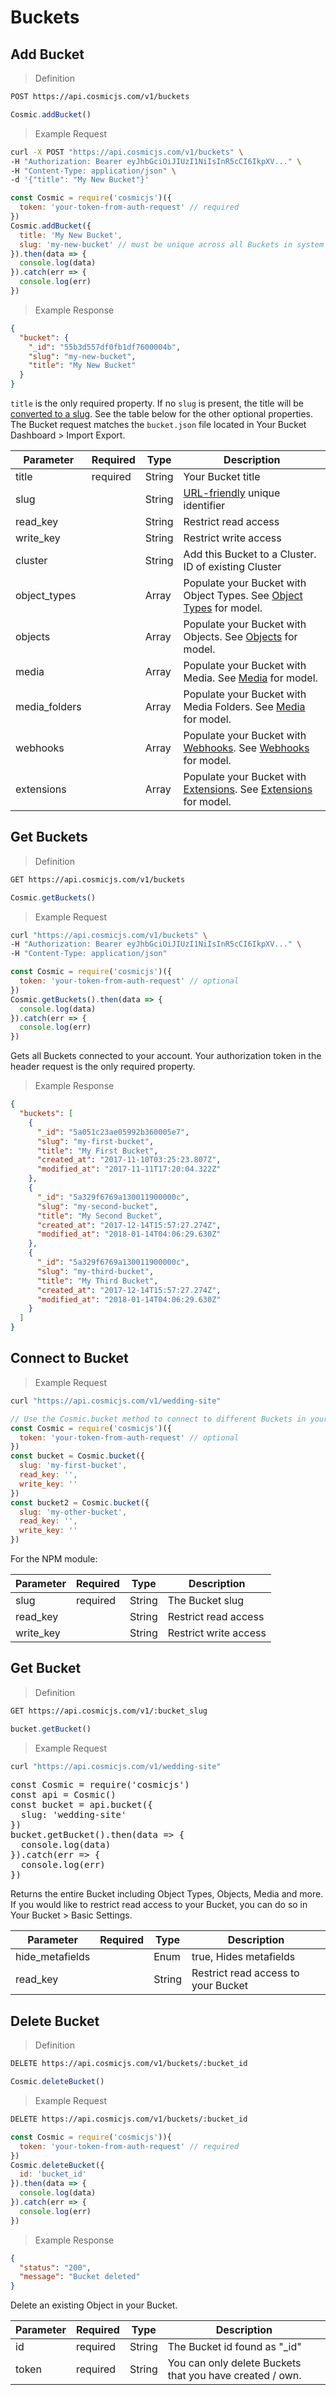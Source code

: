# Buckets


## Add Bucket


> Definition

```bash
POST https://api.cosmicjs.com/v1/buckets
```

```javascript
Cosmic.addBucket()
```

> Example Request

```bash
curl -X POST "https://api.cosmicjs.com/v1/buckets" \
-H "Authorization: Bearer eyJhbGciOiJIUzI1NiIsInR5cCI6IkpXV..." \
-H "Content-Type: application/json" \
-d '{"title": "My New Bucket"}'
```

```javascript
const Cosmic = require('cosmicjs')({
  token: 'your-token-from-auth-request' // required
})
Cosmic.addBucket({
  title: 'My New Bucket',
  slug: 'my-new-bucket' // must be unique across all Buckets in system
}).then(data => {
  console.log(data)
}).catch(err => {
  console.log(err)
})
```

> Example Response

```json
{
  "bucket": {
    "_id": "55b3d557df0fb1df7600004b",
    "slug": "my-new-bucket",
    "title": "My New Bucket"
  }
}
```

`title` is the only required property.  If no `slug` is present, the title will be <a href="https://www.npmjs.com/package/url-slug" target="_blank">converted to a slug</a>.  See the table below for the other optional properties.  The Bucket request matches the `bucket.json` file located in Your Bucket Dashboard > Import Export.

Parameter | Required | Type | Description
--------- | ------- | ----------- | -----------
title | required | String | Your Bucket title
slug |  | String | <a href="https://www.npmjs.com/package/url-slug" target="_blank">URL-friendly</a> unique identifier
read_key |  | String | Restrict read access
write_key |  | String | Restrict write access
cluster |  | String | Add this Bucket to a Cluster.  ID of existing Cluster
object_types |  | Array | Populate your Bucket with Object Types.  See <a href="#object-types">Object Types</a> for model.
objects |  | Array | Populate your Bucket with Objects. See <a href="#objects">Objects</a> for model.
media |  | Array | Populate your Bucket with Media. See <a href="#media">Media</a> for model.
media_folders |  | Array | Populate your Bucket with Media Folders. See <a href="#media">Media</a> for model.
webhooks |  | Array | Populate your Bucket with <a href="https://cosmicjs.com/docs/webhooks" target="_blank">Webhooks</a>. See <a href="#webhooks">Webhooks</a> for model.
extensions |  | Array | Populate your Bucket with <a href="https://cosmicjs.com/docs/extensions" target="_blank">Extensions</a>. See <a href="#extensions">Extensions</a> for model.

## Get Buckets

> Definition

```bash
GET https://api.cosmicjs.com/v1/buckets
```

```javascript
Cosmic.getBuckets()
```

> Example Request

```bash
curl "https://api.cosmicjs.com/v1/buckets" \
-H "Authorization: Bearer eyJhbGciOiJIUzI1NiIsInR5cCI6IkpXV..." \
-H "Content-Type: application/json"
```

```javascript
const Cosmic = require('cosmicjs')({
  token: 'your-token-from-auth-request' // optional
})
Cosmic.getBuckets().then(data => {
  console.log(data)
}).catch(err => {
  console.log(err)
})
```

Gets all Buckets connected to your account.  Your authorization token in the header request is the only required property.

> Example Response

```json
{
  "buckets": [
    {
      "_id": "5a051c23ae05992b360005e7",
      "slug": "my-first-bucket",
      "title": "My First Bucket",
      "created_at": "2017-11-10T03:25:23.807Z",
      "modified_at": "2017-11-11T17:20:04.322Z"
    },
    {
      "_id": "5a329f6769a130011900000c",
      "slug": "my-second-bucket",
      "title": "My Second Bucket",
      "created_at": "2017-12-14T15:57:27.274Z",
      "modified_at": "2018-01-14T04:06:29.630Z"
    },
    {
      "_id": "5a329f6769a130011900000c",
      "slug": "my-third-bucket",
      "title": "My Third Bucket",
      "created_at": "2017-12-14T15:57:27.274Z",
      "modified_at": "2018-01-14T04:06:29.630Z"
    }
  ]
}
```



## Connect to Bucket

> Example Request

```bash
curl "https://api.cosmicjs.com/v1/wedding-site"
```

```javascript
// Use the Cosmic.bucket method to connect to different Buckets in your account.
const Cosmic = require('cosmicjs')({
  token: 'your-token-from-auth-request' // optional
})
const bucket = Cosmic.bucket({
  slug: 'my-first-bucket',
  read_key: '',
  write_key: ''
})
const bucket2 = Cosmic.bucket({
  slug: 'my-other-bucket',
  read_key: '',
  write_key: ''
})
```

For the NPM module:

Parameter | Required | Type | Description
--------- | ------- | ----------- | -----------
slug | required | String | The Bucket slug
read_key |  | String | Restrict read access
write_key |  | String | Restrict write access

## Get Bucket

> Definition

```bash
GET https://api.cosmicjs.com/v1/:bucket_slug
```

```javascript
bucket.getBucket()
```

> Example Request

```bash
curl "https://api.cosmicjs.com/v1/wedding-site"
```

<script src="https://embed.runkit.com" data-element-id="runkit-get-bucket"></script>
<pre class="runkit" id="runkit-get-bucket">
const Cosmic = require('cosmicjs')
const api = Cosmic()
const bucket = api.bucket({
  slug: 'wedding-site'
})
bucket.getBucket().then(data => {
  console.log(data)
}).catch(err => {
  console.log(err)
})
</pre>


Returns the entire Bucket including Object Types, Objects, Media and more.  If you would like to restrict read access to your Bucket, you can do so in Your Bucket > Basic Settings.

Parameter | Required | Type | Description
--------- | ------- | ----------- | -----------
hide_metafields |  | Enum | true, Hides metafields
read_key |  | String | Restrict read access to your Bucket



## Delete Bucket

> Definition

```bash
DELETE https://api.cosmicjs.com/v1/buckets/:bucket_id
```

```javascript
Cosmic.deleteBucket()
```

> Example Request

```bash
DELETE https://api.cosmicjs.com/v1/buckets/:bucket_id
```

```javascript
const Cosmic = require('cosmicjs')){
  token: 'your-token-from-auth-request' // required
})
Cosmic.deleteBucket({
  id: 'bucket_id'
}).then(data => {
  console.log(data)
}).catch(err => {
  console.log(err)
})
```

> Example Response

```json
{
  "status": "200",
  "message": "Bucket deleted"
}
```


Delete an existing Object in your Bucket.

Parameter | Required | Type | Description
--------- | ------- | ----------- | -----------
id | required | String | The Bucket id found as "_id"
token | required | String | You can only delete Buckets that you have created / own.